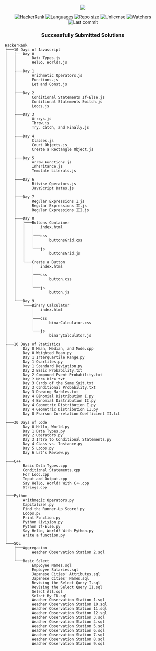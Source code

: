 <!-- 
    Github : mrjatinchauhan
    Title  : HackerRank
-->

<p align="center"><a href="https://www.hackerrank.com/JatinChauhan"><img src="https://encrypted-tbn0.gstatic.com/images?q=tbn%3AANd9GcTGxse4Lkycb6NUrw0lzwO4GX6iB_csyk3rCw&usqp=CAU" ></a></p>

<p align="center">
<a href="https://www.hackerrank.com/JatinChauhan" target="_blank"><img alt="HackerRank" src="https://img.shields.io/badge/@JatinChauhan-black?style=flat&labelColor=black&logo=hackerrank"></a>
<img alt="Languages" src="https://img.shields.io/github/languages/count/mrjatinchauhan/HackerRank?color=red">
<img alt="Repo size" src="https://img.shields.io/github/repo-size/mrjatinchauhan/HackerRank?color=9cf">
<img alt="Unlicense" src="https://img.shields.io/github/license/mrjatinchauhan/HackerRank?logo=GitHub">
<img alt="Watchers" src="https://img.shields.io/github/watchers/mrjatinchauhan/HackerRank?logo=Markdown">
<img alt="Last commit" src="https://img.shields.io/github/last-commit/mrjatinchauhan/HackerRank?logo=Git&logoColor=white">
</p>

<h3 align="center">Successfully Submitted Solutions</h3>

<!-- Run [ tree /f ] command in cmd to get tree like structure below -->

```
HackerRank
├───10 Days of Javascript
│   ├───Day 0
│   │       Data Types.js
│   │       Hello, World!.js
│   │
│   ├───Day 1
│   │       Arithmetic Operators.js
│   │       Functions.js
│   │       Let and Const.js
│   │
│   ├───Day 2
│   │       Conditional Statements If-Else.js
│   │       Conditional Statements Switch.js
│   │       Loops.js
│   │
│   ├───Day 3
│   │       Arrays.js
│   │       Throw.js
│   │       Try, Catch, and Finally.js
│   │
│   ├───Day 4
│   │       Classes.js
│   │       Count Objects.js
│   │       Create a Rectangle Object.js
│   │
│   ├───Day 5
│   │       Arrow Functions.js
│   │       Inheritance.js
│   │       Template Literals.js
│   │
│   ├───Day 6
│   │       Bitwise Operators.js
│   │       JavaScript Dates.js
│   │
│   ├───Day 7
│   │       Regular Expressions I.js
│   │       Regular Expressions II.js
│   │       Regular Expressions III.js
│   │
│   ├───Day 8
│   │   ├───Buttons Container
│   │   │   │   index.html
│   │   │   │
│   │   │   ├───css
│   │   │   │       buttonsGrid.css
│   │   │   │
│   │   │   └───js
│   │   │           buttonsGrid.js
│   │   │
│   │   └───Create a Button
│   │       │   index.html
│   │       │
│   │       ├───css
│   │       │       button.css
│   │       │
│   │       └───js
│   │               button.js
│   │
│   └───Day 9
│       └───Binary Calculator
│           │   index.html
│           │
│           ├───css
│           │       binarCalculator.css
│           │
│           └───js
│                   binaryCalculator.js
│
├───10 Days of Statistics
│       Day 0 Mean, Median, and Mode.cpp
│       Day 0 Weighted Mean.py
│       Day 1 Interquartile Range.py
│       Day 1 Quartiles.py
│       Day 1 Standard Deviation.py
│       Day 2 Basic Probability.txt
│       Day 2 Compound Event Probability.txt
│       Day 2 More Dice.txt
│       Day 3 Cards of the Same Suit.txt
│       Day 3 Conditional Probability.txt
│       Day 3 Drawing Marbles.txt
│       Day 4 Binomial Distribution I.py
│       Day 4 Binomial Distribution II.py
│       Day 4 Geometric Distribution I.py
│       Day 4 Geometric Distribution II.py
│       Day 8 Pearson Correlation Coefficient II.txt
│
├───30 Days of Code
│       Day 0 Hello, World.py
│       Day 1 Data Types.py
│       Day 2 Operators.py
│       Day 3 Intro to Conditional Statements.py
│       Day 4 Class vs. Instance.py
│       Day 5 Loops.py
│       Day 6 Let's Review.py
│
├───C++
│       Basic Data Types.cpp
│       Conditional Statements.cpp
│       For Loop.cpp
│       Input and Output.cpp
│       Say Hello, World! With C++.cpp
│       Strings.cpp
│
├───Python
│       Arithmetic Operators.py
│       Capitalize!.py
│       Find the Runner-Up Score!.py
│       Loops.py
│       Print Function.py
│       Python Division.py
│       Python If-Else.py
│       Say Hello, World! With Python.py
│       Write a function.py
│
└───SQL
    ├───Aggregation
    │       Weather Observation Station 2.sql
    │
    └───Basic Select
            Employee Names.sql
            Employee Salaries.sql
            Japanese Cities' Attributes.sql
            Japanese Cities' Names.sql
            Revising the Select Query I.sql
            Revising the Select Query II.sql
            Select All.sql
            Select By ID.sql
            Weather Observation Station 1.sql
            Weather Observation Station 10.sql
            Weather Observation Station 11.sql
            Weather Observation Station 12.sql
            Weather Observation Station 3.sql
            Weather Observation Station 4.sql
            Weather Observation Station 5.sql
            Weather Observation Station 6.sql
            Weather Observation Station 7.sql
            Weather Observation Station 8.sql
            Weather Observation Station 9.sql
```
